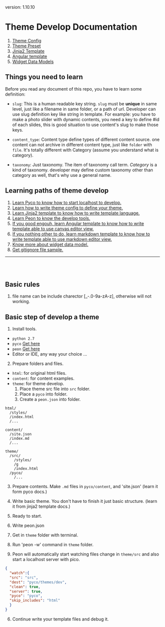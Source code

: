 version: 1.10.10

# Theme Develop Documentation

1. [Theme Config](theme_config.md)
2. [Theme Preset](theme_preset.md)
3. [Jinja2 Template](jinja2_template.md)
4. [Angular template](angular_template.md)
5. [Widget Data Models](widget_data_models.md)


## Things you need to learn

Before you read any document of this repo, you have to learn some definition:

* `slug`: This is a human readable key string. `slug` must be **unique** in same level, just like a filename in same folder, or a path of url. Developer can use slug definition key like string in template. For example: you have to make a photo slider with dynamic contents, you need a key to define #id of each slides, this is good situation to use content's slug to make those keys.

* `content_type`: Content type define types of different content source. one content can not archive in different content type, just like `folder` with `file`. It's totally different with Category (assume you understand what is category).

* `taxonomy`: Just taxonomy. The item of taxonomy call term. *Category* is a kind of taxonomy. developer may define custom taxonomy other than category as well, that's why use a general name.


## Learning paths of theme develop

1. [Learn Pyco to know how to start localhost to develop.](https://github.com/Soopro/pyco)
2. [Learn how to write theme config to define your theme.](theme_config.md)
3. [Learn Jinja2 template to know how to write template language.](jinja2_template.md)
4. [Learn Peon to know the develop tools.](https://github.com/Soopro/peon)
5. [If you good engouh, learn Angular template to know how to write template able to use canvas editor view.](angular_template.md)
6. [If you nothing other to do, learn markdown template to know how to write template able to use markdown editor view.](angular_template.md)
7. [Know more about widget data model.](widget_data_model.md)
8. [Get gitignore file sample.](gitignore.md)

------------------------
<br><br>

## Basic rules
1. file name can be include charector [_-.0-9a-zA-z], otherwise will not working.

## Basic step of develop a theme

1. Install tools.
  * `python 2.7`
  * `pyco` [Get here](https://github.com/Soopro/pyco)
  * `peon` [Get here](https://github.com/Soopro/peon)
  * Editor or IDE, any way your choice ...

2. Prepare folders and files.
  * `html`: for original html files.
  * `content`: for content examples.
  * `theme`: for theme develop.
    1. Place theme src file into `src` folder.
    2. Place a `pyco` into folder.
    3. Create a `peon.json` into folder.

  ```
  html/
    /styles/
    /index.html
    /...

  content/
    /site.json
    /index.md
    /...

  theme/
    /src/
      /styles/
      /g
      /index.html
    /pyco/
      /...
  ```

3. Prepare contents. Make `.md` files in `pyco/content`, and 'site.json' (learn it form pyco docs.)

4. Write basic theme. You don't have to finish it just basic structure. (learn it from jinja2 template docs.)

5. Ready to start.
  1. Write peon.json
  2. Get in `theme` folder with terminal.
  3. Run 'peon -w' command in `theme` folder.
  4. Peon will automatically start watching files change in `theme/src` and also start a localhost server with pico.

  ```json
  {
    "watch":{
    "src": "src",
    "dest": "pyco/themes/dev",
    "clean": true,
    "server": true,
    "pyco": "pyco",
    "skip_includes": "html"
    }
  }
  ```

6. Continue write your template files and debug it.
